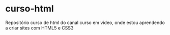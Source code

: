 # curso-html
 Repositório curso de html do canal curso em vídeo, onde estou aprendendo a criar sites com HTML5 e CSS3 

